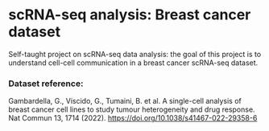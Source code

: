 # scRNA-seq analysis: Breast cancer dataset
Self-taught project on scRNA-seq data analysis: the goal of this project is to understand cell-cell communication in a breast cancer scRNA-seq dataset.

### Dataset reference:
Gambardella, G., Viscido, G., Tumaini, B. et al. A single-cell analysis of breast cancer cell lines to study tumour heterogeneity and drug response. Nat Commun 13, 1714 (2022). <href>https://doi.org/10.1038/s41467-022-29358-6</href>
